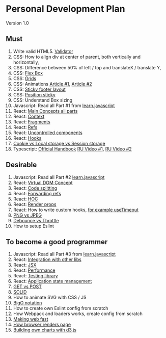 # Personal Development Plan

Version 1.0

## Must

1. Write valid HTML5. [Validator](https://validator.w3.org/)
2. CSS: How to align div at center of parent, both vertically and horizontally, 
3. CSS: Difference between 50% of left / top and translateX / translate Y, 
4. CSS: [Flex Box](https://css-tricks.com/snippets/css/a-guide-to-flexbox/)
5. CSS: [Grids](https://css-tricks.com/snippets/css/complete-guide-grid/)
6. CSS: Animations [Article #1](https://developer.mozilla.org/en-US/docs/Web/CSS/CSS_Animations/Using_CSS_animations), [Article #2](https://thoughtbot.com/blog/css-animation-for-beginners)
7. CSS: [Sticky footer layout](https://developer.mozilla.org/en-US/docs/Web/CSS/Layout_cookbook/Sticky_footers)
8. CSS: [Position sticky](https://medium.com/web-standards/sticky-bc7ff7088693)
9. CSS: Understand Box sizing
10. Javascript: Read all Part #1 from [learn.javascript](https://learn.javascript.ru/)
11. React: [Main Concepts all parts](https://reactjs.org/docs/hello-world.html)
12. React: [Context](https://reactjs.org/docs/context.html)
13. React: [Fragments](https://reactjs.org/docs/fragments.html)
14. React: [Refs](https://reactjs.org/docs/refs-and-the-dom.html)
15. React: [Uncontrolled components](https://reactjs.org/docs/uncontrolled-components.html)
16. React: [Hooks](https://reactjs.org/docs/hooks-intro.html)
17. [Cookie vs Local storage vs Session storage](https://dev.to/sidbhanushali/cookies-vs-session-vs-local-storage-22ja)
18. Typescript: [Official Handbook](https://www.typescriptlang.org/docs/handbook/2/basic-types.html) [RU Video #1](https://www.youtube.com/watch?v=nyIpDs2DJ_c), [RU Video #2](https://www.youtube.com/watch?v=7NU6K4170As)

## Desirable

1. Javascript: Read all Part #2 [learn.javascript](https://learn.javascript.ru/)
2. React: [Virtual DOM Concept](https://reactjs.org/docs/faq-internals.html)
3. React: [Code splitting](https://reactjs.org/docs/code-splitting.html)
4. React: [Forwarding refs](https://reactjs.org/docs/forwarding-refs.html)
5. React: [HOC](https://reactjs.org/docs/higher-order-components.html)
6. React: [Render props](https://reactjs.org/docs/render-props.html)
7. React: How to write custom hooks, [for example useTimeout](https://www.30secondsofcode.org/react/s/use-timeout)
8. [PNG vs JPEG](https://web.dev/choose-the-right-image-format/)
9. [Debounce vs Throttle](https://css-tricks.com/debouncing-throttling-explained-examples/)
10. How to setup Eslint

## To become a good programmer

1. Javascript: Read all Part #3 from [learn.javascript](https://learn.javascript.ru/)
2. React: [Integration with other libs](https://reactjs.org/docs/integrating-with-other-libraries.html)
3. React: [JSX](https://reactjs.org/docs/jsx-in-depth.html)
4. React: [Performance](https://reactjs.org/docs/optimizing-performance.html)
5. React: [Testing library](https://testing-library.com/docs/react-testing-library/intro/)
6. React: [Application state management](https://kentcdodds.com/blog/application-state-management-with-react)
7. [GET vs POST](https://javascript.plainenglish.io/get-vs-post-are-you-confident-about-the-differences-189562fac0a7)
8. [SOLID](https://habr.com/ru/company/productivity_inside/blog/505430/)
9. How to animate SVG with CSS / JS
10. [BigO notation](https://dou.ua/lenta/articles/what-you-should-know-about-algorithms/)
11. How to create own Eslint config from scratch
12. How Webpack and loaders works, create config from scratch
13. [Making web fast](https://web.dev/fast/)
14. [How browser renders page](https://medium.com/jspoint/how-the-browser-renders-a-web-page-dom-cssom-and-rendering-df10531c9969)
15. [Building own charts with d3.js](https://observablehq.com/@d3/learn-d3)
